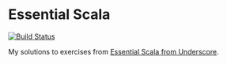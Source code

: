 # Essential Scala

[![Build Status](https://travis-ci.org/shdblowers/essential-scala.svg?branch=master)](https://travis-ci.org/shdblowers/essential-scala)

My solutions to exercises from [Essential Scala from Underscore](https://underscore.io/books/essential-scala/).